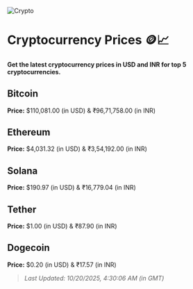 
![Crypto](https://www.techguide.com.au/wp-content/uploads/2020/11/crypto3.jpeg)

# Cryptocurrency Prices 🪙📈

#### Get the latest cryptocurrency prices in USD and INR for top 5 cryptocurrencies.

## Bitcoin

**Price:** $110,081.00 (in USD) & ₹96,71,758.00 (in INR)

## Ethereum

**Price:** $4,031.32 (in USD) & ₹3,54,192.00 (in INR)

## Solana

**Price:** $190.97 (in USD) & ₹16,779.04 (in INR)

## Tether

**Price:** $1.00 (in USD) & ₹87.90 (in INR)

## Dogecoin

**Price:** $0.20 (in USD) & ₹17.57 (in INR)

> _Last Updated: 10/20/2025, 4:30:06 AM (in GMT)_
